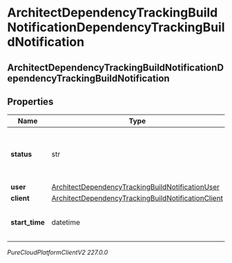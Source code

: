 # ArchitectDependencyTrackingBuildNotificationDependencyTrackingBuildNotification

## ArchitectDependencyTrackingBuildNotificationDependencyTrackingBuildNotification

## Properties

|Name | Type | Description | Notes|
|------------ | ------------- | ------------- | -------------|
| **status** | str | The organization&#39;s new dependency tracking build status | [optional] |
| **user** | [ArchitectDependencyTrackingBuildNotificationUser](ArchitectDependencyTrackingBuildNotificationUser) |  | [optional] |
| **client** | [ArchitectDependencyTrackingBuildNotificationClient](ArchitectDependencyTrackingBuildNotificationClient) |  | [optional] |
| **start_time** | datetime | The time the last build started, in ISO 8601 format | [optional] |



_PureCloudPlatformClientV2 227.0.0_
